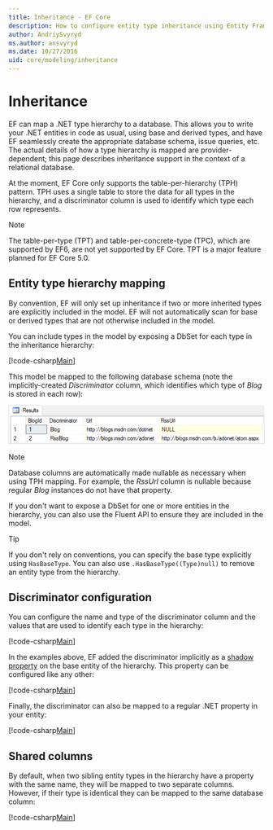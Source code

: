 ```yaml
---
title: Inheritance - EF Core
description: How to configure entity type inheritance using Entity Framework Core
author: AndriySvyryd
ms.author: ansvyryd
ms.date: 10/27/2016
uid: core/modeling/inheritance
---
```

# Inheritance

EF can map a .NET type hierarchy to a database. This allows you to write your .NET entities in code as usual, using base and derived types, and have EF seamlessly create the appropriate database schema, issue queries, etc. The actual details of how a type hierarchy is mapped are provider-dependent; this page describes inheritance support in the context of a relational database.

At the moment, EF Core only supports the table-per-hierarchy (TPH) pattern. TPH uses a single table to store the data for all types in the hierarchy, and a discriminator column is used to identify which type each row represents.

> [!NOTE]
> The table-per-type (TPT) and table-per-concrete-type (TPC), which are supported by EF6, are not yet supported by EF Core. TPT is a major feature planned for EF Core 5.0.

## Entity type hierarchy mapping

By convention, EF will only set up inheritance if two or more inherited types are explicitly included in the model. EF will not automatically scan for base or derived types that are not otherwise included in the model.

You can include types in the model by exposing a DbSet for each type in the inheritance hierarchy:

[!code-csharp[Main](../../../samples/core/Modeling/Conventions/InheritanceDbSets.cs?name=InheritanceDbSets&highlight=3-4)]

This model be mapped to the following database schema (note the implicitly-created *Discriminator* column, which identifies which type of *Blog* is stored in each row):

![image](_static/inheritance-tph-data.png)

>[!NOTE]
> Database columns are automatically made nullable as necessary when using TPH mapping. For example, the *RssUrl* column is nullable because regular *Blog* instances do not have that property.

If you don't want to expose a DbSet for one or more entities in the hierarchy, you can also use the Fluent API to ensure they are included in the model.

> [!TIP]
> If you don't rely on conventions, you can specify the base type explicitly using `HasBaseType`. You can also use `.HasBaseType((Type)null)` to remove an entity type from the hierarchy.

## Discriminator configuration

You can configure the name and type of the discriminator column and the values that are used to identify each type in the hierarchy:

[!code-csharp[Main](../../../samples/core/Modeling/FluentAPI/DiscriminatorConfiguration.cs?name=DiscriminatorConfiguration&highlight=4-6)]

In the examples above, EF added the discriminator implicitly as a [shadow property](xref:core/modeling/shadow-properties) on the base entity of the hierarchy. This property can be configured like any other:

[!code-csharp[Main](../../../samples/core/Modeling/FluentAPI/DiscriminatorPropertyConfiguration.cs?name=DiscriminatorPropertyConfiguration&highlight=4-5)]

Finally, the discriminator can also be mapped to a regular .NET property in your entity:

[!code-csharp[Main](../../../samples/core/Modeling/FluentAPI/NonShadowDiscriminator.cs?name=NonShadowDiscriminator&highlight=4)]

## Shared columns

By default, when two sibling entity types in the hierarchy have a property with the same name, they will be mapped to two separate columns. However, if their type is identical they can be mapped to the same database column:

[!code-csharp[Main](../../../samples/core/Modeling/FluentAPI/SharedTPHColumns.cs?name=SharedTPHColumns&highlight=9,13)]
